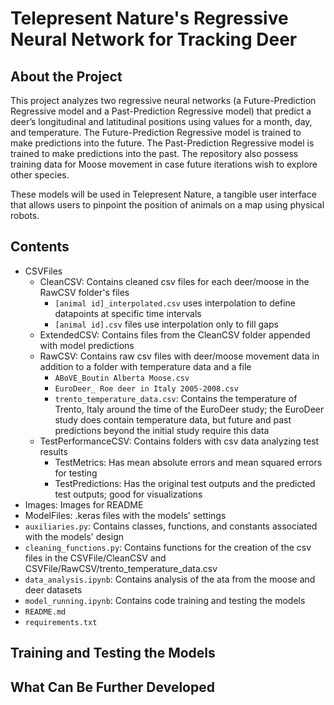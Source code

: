 # Telepresent Nature's Regressive Neural Network for Tracking Deer

## About the Project

This project analyzes two regressive neural networks (a Future-Prediction Regressive model and a Past-Prediction Regressive model) that predict a deer’s longitudinal and latitudinal positions using values for a month, day, and temperature. The Future-Prediction Regressive model is trained to make predictions into the future. The Past-Prediction Regressive model is trained to make predictions into the past. The repository also possess training data for Moose movement in case future iterations wish to explore other species.

These models will be used in Telepresent Nature, a tangible user interface that allows users to pinpoint the position of animals on a map using physical robots.

## Contents
- CSVFiles
    - CleanCSV: Contains cleaned csv files for each deer/moose in the RawCSV folder's files
        - `[animal id]_interpolated.csv` uses interpolation to define datapoints at specific time intervals
        - `[animal id].csv` files use interpolation only to fill gaps
    - ExtendedCSV: Contains files from the CleanCSV folder appended with model predictions
    - RawCSV: Contains raw csv files with deer/moose movement data in addition to a folder with temperature data and a file 
        - `ABoVE_Boutin Alberta Moose.csv`
        - `EuroDeer_ Roe deer in Italy 2005-2008.csv`
        - `trento_temperature_data.csv`: Contains the temperature of Trento, Italy around the time of the EuroDeer study; the EuroDeer study does contain temperature data, but future and past predictions beyond the initial study require this data
    - TestPerformanceCSV: Contains folders with csv data analyzing test results
        - TestMetrics: Has mean absolute errors and mean squared errors for testing
        - TestPredictions: Has the original test outputs and the predicted test outputs; good for visualizations
- Images: Images for README
- ModelFiles: .keras files with the models' settings
- `auxiliaries.py`: Contains classes, functions, and constants associated with the models' design
- `cleaning_functions.py`: Contains functions for the creation of the csv files in the CSVFile/CleanCSV and CSVFile/RawCSV/trento_temperature_data.csv
- `data_analysis.ipynb`: Contains analysis of the ata from the moose and deer datasets
- `model_running.ipynb`: Contains code training and testing the models
- `README.md`
- `requirements.txt`

## Training and Testing the Models

## What Can Be Further Developed